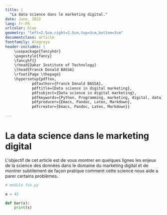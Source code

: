 ```yaml
---
title: |
  "La data science dans le marketing digital."
date: June, 2022
lang: fr-FR
urlcolor: blue
geometry: "left=2.5cm,right=2.5cm,top=3cm,bottom=3cm"
documentclass: article
fontfamily: Alegreya
header-includes: |
    \usepackage{fancyhdr}
    \pagestyle{fancy}
    \fancyhf{}
    \rhead{Dakar Institute of Technology}
    \lhead{Franck Donald BASSA}
    \rfoot{Page \thepage}
    \hypersetup{pdftex,
            pdfauthor={Franck Donald BASSA},
            pdftitle={Data science in digital marketing},
            pdfsubject={Data science in digital marketing},
            pdfkeywords={Python, Programming, marketing, digital, data},
            pdfproducer={Emacs, Pandoc, Latex, Markdown},
            pdfcreator={Emacs, Pandoc, Latex, Markdown}}
    
---
```


# La data science dans le marketing digital

L'objectif de cet article est de vous montrer en quelques lignes les enjeux de la science des données dans le domaine du marketing digital et de montrer subtilement de façon pratique comment cette science nous aide a parer certains problèmes.

```python
# module foo.py

a = 42

def bar(x):
    print(x)
```
